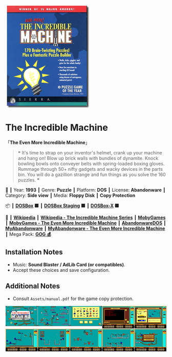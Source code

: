 ![](Thumbnail.png 'application-thumbnail')

# The Incredible Machine

「**The Even More Incredible Machine**」

> ❝ It's time to strap on your inventor's helmet, crank up your machine and hang on! Blow up brick walls with bundles of dynamite. Knock bowling bowls onto conveyer belts with spring-loaded boxing gloves. Rummage through 50+ nifty gadgets and wacky devices in the parts bin. You will do a gazillion strange and fun things as you solve the 160 puzzles. ❞
>

📌 ┃ Year: **1993** ┃ Genre: **Puzzle** ┃ Platform: **DOS** ┃ License: **Abandonware** ┃ Category: **Side view** ┃ Media: **Floppy Disk** ┃ **Copy Protection** 

📦 ┃ **[DOSBox](https://www.dosbox.com/) 🟩** ┃ **[DOSBox Staging](https://dosbox-staging.github.io/) 🟩** ┃ **[DOSBox-X](https://dosbox-x.com/) 🟩** 

📎 ┃ **[Wikipedia](https://en.wikipedia.org/wiki/The_Incredible_Machine_(1993_video_game))** ┃ **[Wikipedia - The Incredible Machine Series](https://en.wikipedia.org/wiki/The_Incredible_Machine)** ┃ **[MobyGames](https://www.mobygames.com/game/2473/the-incredible-machine/)** ┃ **[MobyGames - The Even More Incredible Machine](https://www.mobygames.com/game/3169/the-even-more-incredible-machine/)** ┃ **[AbandonwareDOS](https://www.abandonwaredos.com/abandonware-game.php?abandonware=The+Incredible+Machine&gid=1020)** ┃ **[MyAbandonware](https://www.myabandonware.com/game/the-incredible-machine-1mg)** ┃ **[MyAbandonware - The Even More Incredible Machine](https://www.myabandonware.com/game/the-even-more-incredible-machine-2dh)** ┃ Mega Pack: **[GOG 💰](https://www.gog.com/en/game/the_incredible_machine_mega_pack)** 

## Installation Notes
- Music: **Sound Blaster / AdLib Card (or compatibles)**.
- Accept these choices and save configuration.

## Additional Notes
- Consult `Assets/manual.pdf` for the game copy protection.

![](Montage.png 'The Incredible Machine')

